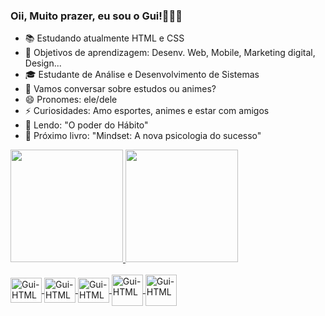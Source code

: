### Oii, Muito prazer, eu sou o Gui!🙋🏻‍♂️

- 📚 Estudando atualmente HTML e CSS
- 🌱 Objetivos de aprendizagem: Desenv. Web, Mobile, Marketing digital, Design...
- 🎓 Estudante de Análise e Desenvolvimento de Sistemas
- 💬 Vamos conversar sobre estudos ou animes?
- 😄 Pronomes: ele/dele
- ⚡ Curiosidades: Amo esportes, animes e estar com amigos
- 📖 Lendo: "O poder do Hábito"
- 📘 Próximo livro: "Mindset: A nova psicologia do sucesso"

<div>
  <a href="https://github.com/OGuiBorges">
  <img height="180cm" src="https://github-readme-stats.vercel.app/api?username=OGuiBorges&show_icons=true&theme=tokyonight&include_all_commits=true&count_private=true&count_private=false" />
  <img height="180cm" src="https://github-readme-stats.vercel.app/api/top-langs/?username=OGuiBorges&layout=compact&langs_count=16&theme=tokyonight"/>
</div>
<div style="display: inline_block"><br>
  <img align="center" alt="Gui-HTML" height="40" width="50" src="https://cdn.jsdelivr.net/gh/devicons/devicon/icons/html5/html5-plain.svg" />
  <img align="center" alt="Gui-HTML" height="40" width="50" src="https://cdn.jsdelivr.net/gh/devicons/devicon/icons/css3/css3-plain.svg" />
  <img align="center" alt="Gui-HTML" height="40" width="50" src="https://cdn.jsdelivr.net/gh/devicons/devicon/icons/javascript/javascript-plain.svg" />
  <img align="center" alt="Gui-HTML" height="50" width="50" src="https://cdn.jsdelivr.net/gh/devicons/devicon/icons/python/python-original.svg" />
  <img align="center" alt="Gui-HTML" height="50" width="50" src="https://cdn.jsdelivr.net/gh/devicons/devicon/icons/wordpress/wordpress-plain.svg" />

</div>
